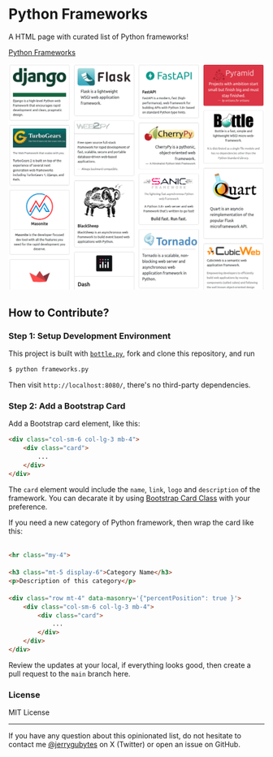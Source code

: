 # Python Frameworks

A HTML page with curated list of Python frameworks!

[Python Frameworks](https://pythonframeworks.com)

![image](static/image/screenshot.png)


## How to Contribute?


### Step 1: Setup Development Environment

This project is built with [`bottle.py`](https://bottlepy.org/), fork and clone this repository, and run

```bash
$ python frameworks.py
```

Then visit `http://localhost:8080/`, there's no third-party dependencies.


### Step 2: Add a Bootstrap Card

Add a Bootstrap card element, like this:
```html
<div class="col-sm-6 col-lg-3 mb-4">
    <div class="card">
        ...
    </div>
</div>
```
The `card` element would include the `name`, `link`, `logo` and `description` of the framework. You can decarate it by using [Bootstrap Card Class](https://getbootstrap.com/docs/5.0/components/card/) with your preference.

If you need a new category of Python framework, then wrap the card like this:

```html

<hr class="my-4">

<h3 class="mt-5 display-6">Category Name</h3>
<p>Description of this category</p>

<div class="row mt-4" data-masonry='{"percentPosition": true }'>
    <div class="col-sm-6 col-lg-3 mb-4">
        <div class="card">
            ...
        </div>
    </div>
</div>
```


Review the updates at your local, if everything looks good, then create a pull request to the `main` branch here.

### License

MIT License


- - -

If you have any question about this opinionated list, do not hesitate to contact me [@jerrygubytes](https://twitter.com/jerrygubytes) on X (Twitter) or open an issue on GitHub.
